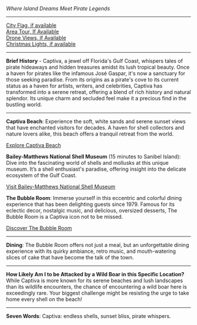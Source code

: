 *Where Island Dreams Meet Pirate Legends*

---

[City Flag, if available](https://www.google.com/search?tbm=isch&q=Captiva+FL+Flag+Picture)  
[Area Tour, If Available](https://www.youtube.com/results?search_query=Captiva+FL+4k+tour)  
[Drone Views, if Available](https://www.youtube.com/results?search_query=Captiva+FL+4k+drone)  
[Christmas Lights, if available](https://www.youtube.com/results?search_query=Captiva+FL+christmas+lights)

---

**Brief History** - Captiva, a jewel off Florida's Gulf Coast, whispers tales of pirate hideaways and hidden treasures amidst its lush tropical beauty. Once a haven for pirates like the infamous José Gaspar, it's now a sanctuary for those seeking paradise. From its origins as a pirate's cove to its current status as a haven for artists, writers, and celebrities, Captiva has transformed into a serene retreat, offering a blend of rich history and natural splendor. Its unique charm and secluded feel make it a precious find in the bustling world.

---

**Captiva Beach**: Experience the soft, white sands and serene sunset views that have enchanted visitors for decades. A haven for shell collectors and nature lovers alike, this beach offers a tranquil retreat from the world.

[Explore Captiva Beach](https://www.youtube.com/results?search_query=Captiva+FL+Captiva+Beach)

**Bailey-Matthews National Shell Museum** (15 minutes to Sanibel Island): Dive into the fascinating world of shells and mollusks at this unique museum. It’s a shell enthusiast's paradise, offering insight into the delicate ecosystem of the Gulf Coast.

[Visit Bailey-Matthews National Shell Museum](https://www.youtube.com/results?search_query=Sanibel+Island+Bailey-Matthews+National+Shell+Museum)

**The Bubble Room**: Immerse yourself in this eccentric and colorful dining experience that has been delighting guests since 1979. Famous for its eclectic decor, nostalgic music, and delicious, oversized desserts, The Bubble Room is a Captiva icon not to be missed.

[Discover The Bubble Room](https://www.youtube.com/results?search_query=Captiva+FL+The+Bubble+Room)

---

**Dining**: The Bubble Room offers not just a meal, but an unforgettable dining experience with its quirky ambiance, retro music, and mouth-watering slices of cake that have become the talk of the town.

---

**How Likely Am I to be Attacked by a Wild Boar in this Specific Location?** While Captiva is more known for its serene beaches and lush landscapes than its wildlife encounters, the chance of encountering a wild boar here is exceedingly rare. Your biggest challenge might be resisting the urge to take home every shell on the beach!

---

**Seven Words**: Captiva: endless shells, sunset bliss, pirate whispers.